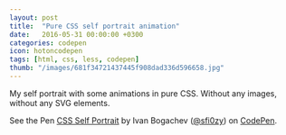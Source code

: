 ```yaml
---
layout: post
title:  "Pure CSS self portrait animation"
date:   2016-05-31 00:00:00 +0300
categories: codepen
icon: hotoncodepen
tags: [html, css, less, codepen]
thumb: "/images/681f34721437445f908dad336d596658.jpg"
---
```


My self portrait with some animations in pure CSS. Without any images, without any SVG elements.

<p data-height="675" data-theme-id="light" data-slug-hash="KMwdpR" data-default-tab="result" data-user="sfi0zy" data-embed-version="2" class="codepen">See the Pen <a href="http://codepen.io/sfi0zy/pen/KMwdpR/">CSS Self Portrait</a> by Ivan Bogachev (<a href="http://codepen.io/sfi0zy">@sfi0zy</a>) on <a href="http://codepen.io">CodePen</a>.</p>
<script async src="//assets.codepen.io/assets/embed/ei.js"></script>

[demo-on-codepen]: http://codepen.io/sfi0zy/pen/KMwdpR
